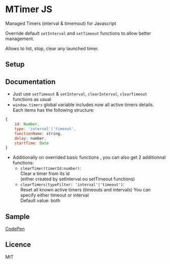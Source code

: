 # MTimer JS

Managed Timers (interval & timemout) for Javascript

Override default `setInterval` and `setTimeout` functions 
to allow better management. 

Allows to list, stop, clear any launched timer. 

## Setup


## Documentation

* Just use `setTimeout` & `setInterval`, `clearInterval`, `clearTimeout` functions as usual
* `window.timers` global variable includes now all active timers details.  
Each items has the following structure:  
```js
{
    id: Number,
    type: 'interval'|'timeout',
    functionName: string,
    delay: number,
    startTime: Date
}
```
* Additionally on overrided basic functions , you can also get 2 additionnal functions:
  * `clearTimer(timerId:number)`:  
  Clear a timer from its id  
  (either created by setInterval ou setTimeout functions)
  * `clearTimers(typeFilter: 'interval'|'timeout')`:  
  Reset all known active timers (timeouts and intervals)
    You can specify either timeout or interval   
    Default value: both

## Sample

[CodePen](https://codepen.io/damiencuvillier/pen/RwMmGPW)

## Licence 

MIT
